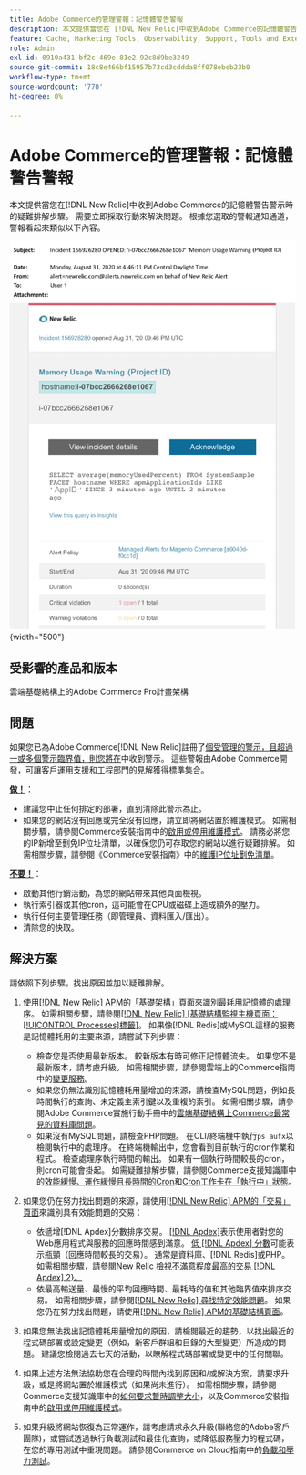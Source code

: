 ```yaml
---
title: Adobe Commerce的管理警報：記憶體警告警報
description: 本文提供當您在 [!DNL New Relic]中收到Adobe Commerce的記憶體警告警示時的疑難排解步驟。 需要立即採取行動來解決問題。
feature: Cache, Marketing Tools, Observability, Support, Tools and External Services
role: Admin
exl-id: 0910a431-bf2c-469e-81e2-92c8d9be3249
source-git-commit: 18c8e466bf15957b73cd3cddda8ff078ebeb23b0
workflow-type: tm+mt
source-wordcount: '770'
ht-degree: 0%

---
```


# Adobe Commerce的管理警報：記憶體警告警報

本文提供當您在[!DNL New Relic]中收到Adobe Commerce的記憶體警告警示時的疑難排解步驟。 需要立即採取行動來解決問題。 根據您選取的警報通知通道，警報看起來類似以下內容。

![記憶體警告](../../assets/managed-alerts/memory-warning-magento-managed.png){width="500"}

## 受影響的產品和版本

雲端基礎結構上的Adobe Commerce Pro計畫架構

## 問題

如果您已為Adobe Commerce[!DNL New Relic]註冊了[個受管理的警示，且超過一或多個警示臨界值，則您將在](managed-alerts-for-magento-commerce.md)中收到警示。 這些警報由Adobe Commerce開發，可讓客戶運用支援和工程部門的見解獲得標準集合。

<u>**做！**</u>：

* 建議您中止任何排定的部署，直到清除此警示為止。
* 如果您的網站沒有回應或完全沒有回應，請立即將網站置於維護模式。 如需相關步驟，請參閱Commerce安裝指南中的[啟用或停用維護模式](https://experienceleague.adobe.com/zh-hant/docs/commerce-operations/installation-guide/tutorials/maintenance-mode)。 請務必將您的IP新增至劐免IP位址清單，以確保您仍可存取您的網站以進行疑難排解。 如需相關步驟，請參閱《Commerce安裝指南》中的[維護IP位址劐免清單](https://experienceleague.adobe.com/zh-hant/docs/commerce-operations/installation-guide/tutorials/maintenance-mode#maintain-the-list-of-exempt-ip-addresses)。

<u>**不要！**</u>：

* 啟動其他行銷活動，為您的網站帶來其他頁面檢視。
* 執行索引器或其他cron，這可能會在CPU或磁碟上造成額外的壓力。
* 執行任何主要管理任務（即管理員、資料匯入/匯出）。
* 清除您的快取。

## 解決方案

請依照下列步驟，找出原因並加以疑難排解。

1. 使用[[!DNL New Relic] APM的「基礎架構」頁面](https://docs.newrelic.com/docs/infrastructure/infrastructure-ui-pages/infra-hosts-ui-page/)來識別最耗用記憶體的處理序。 如需相關步驟，請參閱[[!DNL New Relic] [基礎結構監視主機頁面： [!UICONTROL Processes]標籤]](https://docs.newrelic.com/docs/infrastructure/infrastructure-ui-pages/infra-hosts-ui-page/#processes)。 如果像[!DNL Redis]或MySQL這樣的服務是記憶體耗用的主要來源，請嘗試下列步驟：

   * 檢查您是否使用最新版本。 較新版本有時可修正記憶體流失。 如果您不是最新版本，請考慮升級。 如需相關步驟，請參閱雲端上的Commerce指南中的[變更服務](https://experienceleague.adobe.com/zh-hant/docs/commerce-on-cloud/user-guide/configure/service/services-yaml)。
   * 如果您仍無法識別記憶體耗用量增加的來源，請檢查MySQL問題，例如長時間執行的查詢、未定義主索引鍵以及重複的索引。 如需相關步驟，請參閱Adobe Commerce實施行動手冊中的[雲端基礎結構上Commerce最常見的資料庫問題](https://experienceleague.adobe.com/docs/commerce-operations/implementation-playbook/best-practices/maintenance/resolve-database-performance-issues.html?lang=zh-Hant)。
   * 如果沒有MySQL問題，請檢查PHP問題。 在CLI/終端機中執行`ps aufx`以檢閱執行中的處理序。 在終端機輸出中，您會看到目前執行的cron作業和程式。 檢查處理序執行時間的輸出。 如果有一個執行時間較長的cron，則cron可能會掛起。 如需疑難排解步驟，請參閱Commerce支援知識庫中的[效能緩慢、運作緩慢且長時間的Cron](https://experienceleague.adobe.com/zh-hant/docs/commerce-knowledge-base/kb/troubleshooting/miscellaneous/slow-performance-slow-and-long-running-crons)和[Cron工作卡在「執行中」狀態](https://experienceleague.adobe.com/zh-hant/docs/commerce-knowledge-base/kb/troubleshooting/miscellaneous/cron-job-is-stuck-in-running-status)。

1. 如果您仍在努力找出問題的來源，請使用[[!DNL New Relic] APM的「交易」頁面](https://docs.newrelic.com/docs/apm/applications-menu/monitoring/transactions-page-find-specific-performance-problems)來識別具有效能問題的交易：

   * 依遞增[!DNL Apdex]分數排序交易。 [[!DNL Apdex]](https://docs.newrelic.com/docs/apm/new-relic-apm/apdex/apdex-measure-user-satisfaction)表示使用者對您的Web應用程式與服務的回應時間感到滿意。 [低 [!DNL Apdex] 分數](managed-alerts-for-magento-commerce-apdex-warning-alert.md)可能表示瓶頸（回應時間較長的交易）。 通常是資料庫、[!DNL Redis]或PHP。 如需相關步驟，請參閱New Relic [檢視不滿意程度最高的交易 [!DNL Apdex] 2&rbrace;。](https://docs.newrelic.com/docs/apm/new-relic-apm/apdex/view-your-apdex-score#apdex-dissat)
   * 依最高輸送量、最慢的平均回應時間、最耗時的值和其他臨界值來排序交易。 如需相關步驟，請參閱[[!DNL New Relic] 尋找特定效能問題](https://docs.newrelic.com/docs/apm/applications-menu/monitoring/transactions-page-find-specific-performance-problems)。 如果您仍在努力找出問題，請使用[[!DNL New Relic] APM的基礎結構頁面](https://docs.newrelic.com/docs/infrastructure/infrastructure-ui-pages/infra-hosts-ui-page/)。

1. 如果您無法找出記憶體耗用量增加的原因，請檢閱最近的趨勢，以找出最近的程式碼部署或設定變更（例如，新客戶群組和目錄的大型變更）所造成的問題。 建議您檢閱過去七天的活動，以瞭解程式碼部署或變更中的任何關聯。

1. 如果上述方法無法協助您在合理的時間內找到原因和/或解決方案，請要求升級，或是將網站置於維護模式（如果尚未進行）。 如需相關步驟，請參閱Commerce支援知識庫中的[如何要求暫時調整大小](https://experienceleague.adobe.com/zh-hant/docs/commerce-knowledge-base/kb/how-to/how-to-request-temporary-magento-upsize)，以及Commerce安裝指南中的[啟用或停用維護模式](https://experienceleague.adobe.com/zh-hant/docs/commerce-operations/installation-guide/tutorials/maintenance-mode)。

1. 如果升級將網站恢復為正常運作，請考慮請求永久升級(聯絡您的Adobe客戶團隊)，或嘗試透過執行負載測試和最佳化查詢，或降低服務壓力的程式碼，在您的專用測試中重現問題。 請參閱Commerce on Cloud指南中的[負載和壓力測試](https://experienceleague.adobe.com/zh-hant/docs/commerce-cloud-service/user-guide/develop/test/staging-and-production#load-and-stress-testing)。
